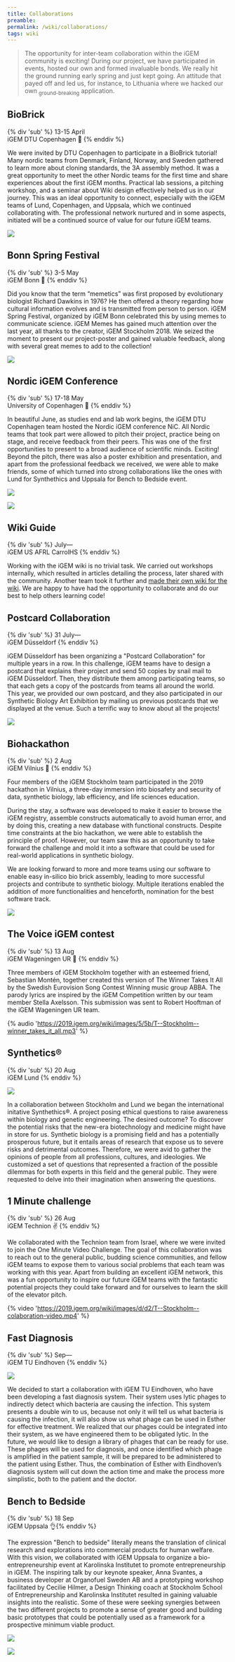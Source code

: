 ```yaml
---
title: Collaborations
preamble:
permalink: /wiki/collaborations/
tags: wiki
---
```


> The opportunity for inter-team collaboration within the iGEM community is exciting! During our project, we have participated in events, hosted our own and formed invaluable bonds. We really hit the ground running early spring and just kept going. An attitude that payed off and led us, for instance, to Lithuania where we hacked our own <sub>ground-breaking</sub> application.

## BioBrick

{% div 'sub' %} 13-15 April<br>iGEM DTU Copenhagen 👋 {% enddiv %}

We were invited by DTU Copenhagen to participate in a BioBrick tutorial! Many nordic teams from Denmark, Finland, Norway, and Sweden gathered to learn more about cloning standards, the 3A assembly method. It was a great opportunity to meet the other Nordic teams for the first time and share experiences about the first iGEM months. Practical lab sessions, a pitching workshop, and a seminar about Wiki design effectively helped us in our journey. This was an ideal opportunity to connect, especially with the iGEM teams of Lund, Copenhagen, and Uppsala, which we continued collaborating with. The professional network nurtured and in some aspects, initiated will be a continued source of value for our future iGEM teams.

![](https://2019.igem.org/wiki/images/d/d3/T--Stockholm--public_engagement-biobrick_tutorial.jpg)

## Bonn Spring Festival

{% div 'sub' %} 3-5 May<br>iGEM Bonn 🙌 {% enddiv %}

Did you know that the term “memetics” was first proposed by evolutionary biologist Richard Dawkins in 1976? He then offered a theory regarding how cultural information evolves and is transmitted from person to person. iGEM Spring Festival, organized by iGEM Bonn celebrated this by using memes to communicate science. iGEM Memes has gained much attention over the last year, all thanks to the creator, iGEM Stockholm 2018. We seized the moment to present our project-poster and gained valuable feedback, along with several great memes to add to the collection!

![](https://2019.igem.org/wiki/images/0/04/T--Stockholm--collaborations-bonn_spring_festival.jpg)

## Nordic iGEM Conference

{% div 'sub' %} 17-18 May<br>University of Copenhagen 👏 {% enddiv %}

In beautiful June, as studies end and lab work begins, the iGEM DTU Copenhagen team hosted the Nordic iGEM conference NiC. All Nordic teams that took part were allowed to pitch their project, practice being on stage, and receive feedback from their peers. This was one of the first opportunities to present to a broad audience of scientific minds. Exciting! Beyond the pitch, there was also a poster exhibition and presentation, and apart from the professional feedback we received, we were able to make friends, some of which turned into strong collaborations like the ones with Lund for Synthethics and Uppsala for Bench to Bedside event.

![](https://2019.igem.org/wiki/images/1/10/T--Stockholm--collaborations-nic-01.jpg)

![](https://2019.igem.org/wiki/images/e/e7/T--Stockholm--collaborations-nic-02.jpg)

## Wiki Guide

{% div 'sub' %} July—<br>iGEM US AFRL CarrolHS {% enddiv %}

Working with the iGEM wiki is no trivial task. We carried out workshops internally, which resulted in articles detailing the process, later shared with the community. Another team took it further and [made their own wiki for the wiki](https://2019.igem.org/Team:US_AFRL_CarrollHS/WikiGuide). We are happy to have had the opportunity to collaborate and do our best to help others learning code!

## Postcard Collaboration

{% div 'sub' %} 31 July—<br>iGEM Düsseldorf {% enddiv %}

iGEM Düsseldorf has been organizing a "Postcard Collaboration" for multiple years in a row. In this challenge, iGEM teams have to design a postcard that explains their project and send 50 copies by snail mail to iGEM Düsseldorf. Then, they distribute them among participating teams, so that each gets a copy of the postcards from teams all around the world. This year, we provided our own postcard, and they also participated in our Synthetic Biology Art Exhibition by mailing us previous postcards that we displayed at the venue. Such a terrific way to know about all the projects!

![](https://2019.igem.org/wiki/images/6/63/T--Stockholm--collaboration-dusseldorf-01.jpeg)

## Biohackathon

{% div 'sub' %} 2 Aug<br>iGEM Vilnius 🙏 {% enddiv %}

Four members of the iGEM Stockholm team participated in the 2019 hackathon in Vilnius, a three-day immersion into biosafety and security of data, synthetic biology, lab efficiency, and life sciences education.

During the stay, a software was developed to make it easier to browse the iGEM registry, assemble constructs automatically to avoid human error, and by doing this, creating a new database with functional constructs. Despite time constraints at the bio hackathon, we were able to establish the principle of proof. However, our team saw this as an opportunity to take forward the challenge and mold it into a software that could be used for real-world applications in synthetic biology.

We are looking forward to more and more teams using our software to enable easy in-silico bio brick assembly, leading to more successful projects and contribute to synthetic biology. Multiple iterations enabled the addition of more functionalities and henceforth, nomination for the best software track.

![](https://2019.igem.org/wiki/images/e/ee/T--Stockholm--collaboration-collaboration-biohackathon-01.jpeg)

## The Voice iGEM contest

{% div 'sub' %} 13 Aug<br>iGEM Wageningen UR 🙏 {% enddiv %}

Three members of iGEM Stockholm together with an esteemed friend, Sebastian Montén, together created this version of The Winner Takes It All by the Swedish Eurovision Song Contest Winning music group ABBA. The parody lyrics are inspired by the iGEM Competition written by our team member Stella Axelsson. This submission was sent to Robert Hooftman of the iGEM Wageningen UR team.

{% audio 'https://2019.igem.org/wiki/images/5/5b/T--Stockholm--winner_takes_it_all.mp3' %}

## Synthetics®

{% div 'sub' %} 20 Aug<br>iGEM Lund {% enddiv %}

![](https://2019.igem.org/wiki/images/5/59/T--Stockholm--integrated-16.png)

In a collaboration between Stockholm and Lund we began the international initative Synthethics®. A project posing ethical questions to raise awareness within biology and genetic engineering. The desired outcome? To discover the potential risks that the new-era biotechnology and medicine might have in store for us. Synthetic biology is a promising field and has a potentially prosperous future, but it entails areas of research that expose us to severe risks and detrimental outcomes. Therefore, we were avid to gather the opinions of people from all professions, cultures, and ideologies. We customized a set of questions that represented a fraction of the possible dilemmas for both experts in this field and the general public. They were requested to delve into their imagination when answering the questions.

## 1 Minute challenge

{% div 'sub' %} 26 Aug<br>iGEM Technion ✌ {% enddiv %}

We collaborated with the Technion team from Israel, where we were invited to join the One Minute Video Challenge. The goal of this collaboration was to reach out to the general public, budding science communities, and fellow iGEM teams to expose them to various social problems that each team was working with this year. Apart from building an excellent iGEM network, this was a fun opportunity to inspire our future iGEM teams with the fantastic potential projects they could take forward and for ourselves to learn the skill of the elevator pitch.

{% video 'https://2019.igem.org/wiki/images/d/d2/T--Stockholm--colaboration-video.mp4' %}

## Fast Diagnosis

{% div 'sub' %} Sep—<br>iGEM TU Eindhoven {% enddiv %}

![](https://2019.igem.org/wiki/images/4/4f/T--Stockholm--collaboration-eindhoven-01.png)

We decided to start a collaboration with iGEM TU Eindhoven, who have been developing a fast diagnosis system. Their system uses lytic phages to indirectly detect which bacteria are causing the infection. This system presents a double win to us, because not only it will tell us what bacteria is causing the infection, it will also show us what phage can be used in Esther for effective treatment. We realized that our phages could be integrated into their system, as we have engineered them to be obligated lytic. In the future, we would like to design a library of phages that can be ready for use. These phages will be used for diagnosis, and once identified which phage is amplified in the patient sample, it will be prepared to be administered to the patient using Esther. Thus, the combination of Esther with Eindhoven’s diagnosis system will cut down the action time and make the process more simplistic, both to the patient and the doctor.

## Bench to Bedside

{% div 'sub' %} 18 Sep<br>iGEM Uppsala 👌{% enddiv %}

The expression "Bench to bedside" literally means the translation of clinical research and explorations into commercial products for human welfare. With this vision, we collaborated with iGEM Uppsala to organize a bio-entrepreneurship event at Karolinska Institutet to promote entrepreneurship in iGEM. The inspiring talk by our keynote speaker, Anna Svantes, a business developer at Organofuel Sweden AB and a prototyping workshop facilitated by Cecilie Hilmer, a Design Thinking coach at Stockholm School of Entrepreneurship and Karolinska Institutet resulted in gaining valuable insights into the realistic. Some of these were seeking synergies between the two different projects to promote a sense of greater good and building basic prototypes that could be potentially used as a framework for a prospective minimum viable product.

![](https://2019.igem.org/wiki/images/8/85/T--Stockholm--colaboration-bench-1.jpeg)

![](https://2019.igem.org/wiki/images/2/28/T--Stockholm--colaboration-bench-2.jpeg)
